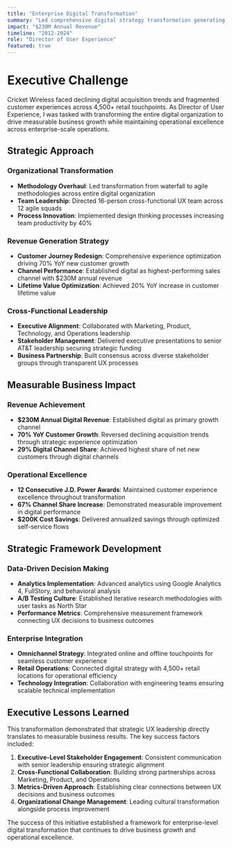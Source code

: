 ```yaml
---
title: "Enterprise Digital Transformation"
summary: "Led comprehensive digital strategy transformation generating $230M annual revenue and 70% YoY customer growth"
impact: "$230M Annual Revenue"
timeline: "2012-2024"
role: "Director of User Experience"
featured: true
---
```


# Executive Challenge

Cricket Wireless faced declining digital acquisition trends and fragmented customer experiences across 4,500+ retail touchpoints. As Director of User Experience, I was tasked with transforming the entire digital organization to drive measurable business growth while maintaining operational excellence across enterprise-scale operations.

## Strategic Approach

### Organizational Transformation
- **Methodology Overhaul**: Led transformation from waterfall to agile methodologies across entire digital organization
- **Team Leadership**: Directed 16-person cross-functional UX team across 12 agile squads
- **Process Innovation**: Implemented design thinking processes increasing team productivity by 40%

### Revenue Generation Strategy
- **Customer Journey Redesign**: Comprehensive experience optimization driving 70% YoY new customer growth
- **Channel Performance**: Established digital as highest-performing sales channel with $230M annual revenue
- **Lifetime Value Optimization**: Achieved 20% YoY increase in customer lifetime value

### Cross-Functional Leadership
- **Executive Alignment**: Collaborated with Marketing, Product, Technology, and Operations leadership
- **Stakeholder Management**: Delivered executive presentations to senior AT&T leadership securing strategic funding
- **Business Partnership**: Built consensus across diverse stakeholder groups through transparent UX processes

## Measurable Business Impact

### Revenue Achievement
- **$230M Annual Digital Revenue**: Established digital as primary growth channel
- **70% YoY Customer Growth**: Reversed declining acquisition trends through strategic experience optimization
- **29% Digital Channel Share**: Achieved highest share of net new customers through digital channels

### Operational Excellence
- **12 Consecutive J.D. Power Awards**: Maintained customer experience excellence throughout transformation
- **67% Channel Share Increase**: Demonstrated measurable improvement in digital performance
- **$200K Cost Savings**: Delivered annualized savings through optimized self-service flows

## Strategic Framework Development

### Data-Driven Decision Making
- **Analytics Implementation**: Advanced analytics using Google Analytics 4, FullStory, and behavioral analysis
- **A/B Testing Culture**: Established iterative research methodologies with user tasks as North Star
- **Performance Metrics**: Comprehensive measurement framework connecting UX decisions to business outcomes

### Enterprise Integration
- **Omnichannel Strategy**: Integrated online and offline touchpoints for seamless customer experience
- **Retail Operations**: Connected digital strategy with 4,500+ retail locations for operational efficiency
- **Technology Integration**: Collaboration with engineering teams ensuring scalable technical implementation

## Executive Lessons Learned

This transformation demonstrated that strategic UX leadership directly translates to measurable business results. The key success factors included:

1. **Executive-Level Stakeholder Engagement**: Consistent communication with senior leadership ensuring strategic alignment
2. **Cross-Functional Collaboration**: Building strong partnerships across Marketing, Product, and Operations
3. **Metrics-Driven Approach**: Establishing clear connections between UX decisions and business outcomes
4. **Organizational Change Management**: Leading cultural transformation alongside process improvement

The success of this initiative established a framework for enterprise-level digital transformation that continues to drive business growth and operational excellence.
